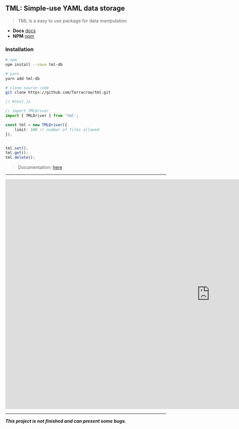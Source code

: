 ## TML: Simple-use YAML data storage

> TML is a easy to use package for data manipulation

- **Docs** [docs](https://terracrow.github.io/tml)
- **NPM** [npm](https://npmjs.com/tml-db)

### Installation
```sh
# npm
npm install --save tml-db

# yarn
yarn add tml-db

# clone source code
git clone https://github.com/Terracrow/tml.git
```

```typescript
// #test.js

// import TMLDriver
import { TMLDriver } from 'tml';

const tml = new TMLDriver({
    limit: 100 // number of files allowed
});


tml.set();
tml.get();
tml.delete();
```

> Documentation: [here](https://terracrow.github.io/tml)

---

<iframe width="1280" height="720" src="https://www.youtube.com/embed/YBICTQu4FAI" frameborder="0" allow="accelerometer; autoplay; clipboard-write; encrypted-media; gyroscope; picture-in-picture" allowfullscreen></iframe>

---

***This project is not finished and can present some bugs.***
